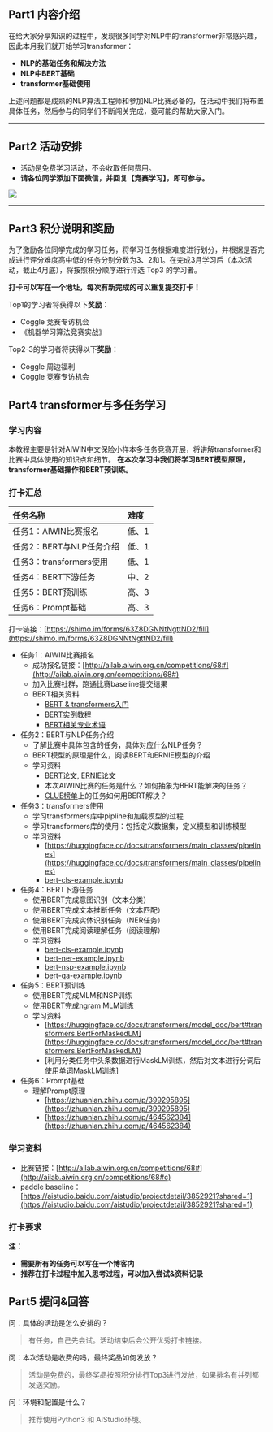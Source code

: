<!-- Coggle 30 Days of ML（22年5月） -->
<!-- 30天入门数据竞赛 -->
<!-- 2022-04-20 -->
<!-- <a target="_blank" href="https://www.zhihu.com/people/ashui233/">阿水</a>, <a target="_blank" href="https://www.zhihu.com/people/wang-he-13-93">鱼遇雨欲语与余</a>-->
<!-- <a href="https://coggle.club/blog/30days-of-ml-202201">学习资料</a>##<a href="https://shimo.im/forms/vZyk3Pvmc7kvAskG/fill">打卡链接</a> -->


## Part1 内容介绍

在给大家分享知识的过程中，发现很多同学对NLP中的transformer非常感兴趣，因此本月我们就开始学习transformer：

* **NLP的基础任务和解决方法**
* **NLP中BERT基础**
* **transformer基础使用**

上述问题都是成熟的NLP算法工程师和参加NLP比赛必备的，在活动中我们将布置具体任务，然后参与的同学们不断闯关完成，竟可能的帮助大家入门。

---


## Part2 活动安排

* 活动是免费学习活动，不会收取任何费用。
* **请各位同学添加下面微信，并回复【竞赛学习】，即可参与。**

![](https://cdn.coggle.club/coggle666_qrcode.png)

---

## Part3 积分说明和奖励

为了激励各位同学完成的学习任务，将学习任务根据难度进行划分，并根据是否完成进行评分难度高中低的任务分别分数为3、2和1。在完成3月学习后（本次活动，截止4月底），将按照积分顺序进行评选 Top3 的学习者。

**打卡可以写在一个地址，每次有新完成的可以重复提交打卡！**

Top1的学习者将获得以下**奖励**：
* Coggle 竞赛专访机会
* 《机器学习算法竞赛实战》


Top2-3的学习者将获得以下**奖励**：
* Coggle 周边福利
* Coggle 竞赛专访机会


## Part4 transformer与多任务学习

### 学习内容

本教程主要是针对AIWIN中文保险小样本多任务竞赛开展，将讲解transformer和比赛中具体使用的知识点和细节。 **在本次学习中我们将学习BERT模型原理，transformer基础操作和BERT预训练。**

### 打卡汇总

| 任务名称                       | 难度  |
| :----------------------------- | :---- |
| 任务1：AIWIN比赛报名        | 低、1 |
| 任务2：BERT与NLP任务介绍        | 低、1 |
| 任务3：transformers使用      | 低、1 |
| 任务4：BERT下游任务             | 中、2 |
| 任务5：BERT预训练       | 高、3 |
| 任务6：Prompt基础       | 高、3 |

打卡链接：[https://shimo.im/forms/63Z8DGNNtNgttND2/fill](https://shimo.im/forms/63Z8DGNNtNgttND2/fill)

- 任务1：AIWIN比赛报名
    - 成功报名链接：[http://ailab.aiwin.org.cn/competitions/68#](http://ailab.aiwin.org.cn/competitions/68#)
    - 加入比赛社群，跑通比赛baseline提交结果
    - BERT相关资料
        - [BERT & transformers入门](https://huggingface.co/transformers/v3.0.2/quicktour.html)
        - [BERT实例教程](https://github.com/datawhalechina/competition-baseline/tree/master/tutorial/bert)
        - [BERT相关专业术语](https://huggingface.co/transformers/v3.0.2/glossary.html)
- 任务2：BERT与NLP任务介绍
    - 了解比赛中具体包含的任务，具体对应什么NLP任务？
    - BERT模型的原理是什么，阅读BERT和ERNIE模型的介绍
    - 学习资料
        - [BERT论文](https://arxiv.org/abs/1810.04805), [ERNIE论文](https://arxiv.org/abs/1905.07129)
        - 本次AIWIN比赛的任务是什么？如何抽象为BERT能解决的任务？
        - [CLUE榜单](https://www.cluebenchmarks.com/introduce.html)上的任务如何用BERT解决？
- 任务3：transformers使用 
    - 学习transformers库中pipline和加载模型的过程
    - 学习transformers库的使用：包括定义数据集，定义模型和训练模型
    - 学习资料
        - [https://huggingface.co/docs/transformers/main_classes/pipelines](https://huggingface.co/docs/transformers/main_classes/pipelines)
        - [bert-cls-example.ipynb](https://github.com/datawhalechina/competition-baseline/blob/master/tutorial/bert/bert-cls-example.ipynb)
- 任务4：BERT下游任务
    - 使用BERT完成意图识别（文本分类）
    - 使用BERT完成文本推断任务（文本匹配）
    - 使用BERT完成实体识别任务（NER任务）
    - 使用BERT完成阅读理解任务（阅读理解）
    - 学习资料
        - [bert-cls-example.ipynb](https://github.com/datawhalechina/competition-baseline/blob/master/tutorial/bert/bert-cls-example.ipynb)
        - [bert-ner-example.ipynb](https://github.com/datawhalechina/competition-baseline/blob/master/tutorial/bert/bert-ner-example.ipynb)
        - [bert-nsp-example.ipynb](https://github.com/datawhalechina/competition-baseline/blob/master/tutorial/bert/bert-nsp-example.ipynb)
        - [bert-qa-example.ipynb](https://github.com/datawhalechina/competition-baseline/blob/master/tutorial/bert/bert-qa-example.ipynb)
- 任务5：BERT预训练
    - 使用BERT完成MLM和NSP训练
    - 使用BERT完成ngram MLM训练
    - 学习资料
        - [https://huggingface.co/docs/transformers/model_doc/bert#transformers.BertForMaskedLM](https://huggingface.co/docs/transformers/model_doc/bert#transformers.BertForMaskedLM)
        - [利用分类任务中头条数据进行MaskLM训练，然后对文本进行分词后使用单词MaskLM训练]
- 任务6：Prompt基础
    - 理解Prompt原理
        - [https://zhuanlan.zhihu.com/p/399295895](https://zhuanlan.zhihu.com/p/399295895)
        - [https://zhuanlan.zhihu.com/p/464562384](https://zhuanlan.zhihu.com/p/464562384)

### 学习资料

- 比赛链接：[http://ailab.aiwin.org.cn/competitions/68#](http://ailab.aiwin.org.cn/competitions/68#c)
- paddle baseline：[https://aistudio.baidu.com/aistudio/projectdetail/3852921?shared=1](https://aistudio.baidu.com/aistudio/projectdetail/3852921?shared=1)

### 打卡要求

**注：**

* **需要所有的任务可以写在一个博客内**
* **推荐在打卡过程中加入思考过程，可以加入尝试&资料记录**


## Part5 提问&回答

问：具体的活动是怎么安排的？

>有任务，自己先尝试。活动结束后会公开优秀打卡链接。

问：本次活动是收费的吗，最终奖品如何发放？

>活动是免费的，最终奖品按照积分排行Top3进行发放，如果排名有并列都发送奖励。

问：环境和配置是什么？

> 推荐使用Python3 和 AIStudio环境。